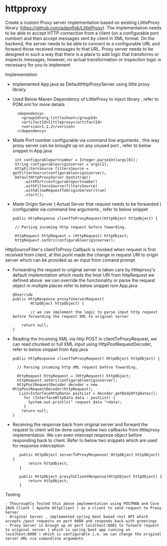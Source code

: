 # httpproxy

Create a custom Proxy server implementation based on existing LittleProxy library (https://github.com/adamfisk/LittleProxy). The implementation needs to be able to accept HTTP connection from a client (on a configurable port number) and then accept messages sent by client in XML format. On the backend, the server needs to be able to connect to a configurable URL and forward those received messages to that URL. Proxy server needs to be designed in such a way that there is a place to add logic that transforms or inspects messages, however, no actual transformation or inspection logic is necessary for you to implement

Implementation 

- Implemented App.java as DefaultHttpProxyServer using little proxy library.
- Used Below Maven Dependency of LittleProxy to inject library , refer to POM.xml for more details 
       
        <dependency>
          <groupId>org.littleshoot</groupId>
          <artifactId>littleproxy</artifactId>
          <version>1.1.2</version>
        </dependency>
 - Made Port number configurable via command line arguments , this way proxy server can be brought up on any unused port , refer to below snippet in App.java
        
        int configurableportnumber = Integer.parseInt(args[0]);
        String configurableoriginserver = args[1];
        HttpFiltersSource filtersSource = getFilterSource(configurableoriginserver);
        DefaultHttpProxyServer.bootstrap()
            .withPort(configurableportnumber)
            .withFiltersSource(filtersSource)
            .withAllowRequestToOriginServer(true)
            .start();
 - Made Origin Server ( Actual Server that request needs to be forwarded ) configurable via command line arguments , refer to below snippet
              
       public HttpResponse clientToProxyRequest(HttpObject httpObject) {

        // Parsing incoming http request before fowarding.

        HttpRequest httpRequest = (HttpRequest) httpObject;
        httpRequest.setUri(configurableoriginserver);   
  
  HttpSourceFilter's clientToProxy Callback is invoked when request is first received from client, at this point made the change in request URI to origin server which can be provided as an input from comand prompt
  
  - Forwarding the request to original server is taken care by littleproxy's default implemntation which reads the host URI from httpRequest we defined above. we can override the functionality or parse the request object in multiple places refer to below snippet rom App.java
  
        @Override
        public HttpResponse proxyToServerRequest(
                HttpObject httpObject) {
                
                // we can implement the logic to parse input http request before forwarding the request XML to original server
                
            return null;
        }
  
  - Reading the Incoming XML via http POST in clientToProxyRequest, we can read chunked or full XML input using HttpPostRequestDecoder, refer to below snippet from App.java
  
        public HttpResponse clientToProxyRequest( HttpObject httpObject) {
                    	
          // Parsing incoming http XML request before fowarding.

          HttpRequest httpRequest = (HttpRequest) httpObject;
          httpRequest.setUri(configurableoriginserver);                   	
          HttpPostRequestDecoder decoder = new HttpPostRequestDecoder(httpRequest);                    	
           List<InterfaceHttpData> postList = decoder.getBodyHttpDatas();
             for (InterfaceHttpData data : postList) {
               System.out.println(" request data "+data);
             }
            return null;
        }
 
 - Receiving the response back from original server and forward the request to client will be done using below two callbacks from littleproxy implementation. We can even intercept response object before responding back to client. Refer to below two snippets which are used for response interception
 
          public HttpObject serverToProxyResponse( HttpObject httpObject) {
              return httpObject;
          }

          public HttpObject proxyToClientResponse(HttpObject httpObject) {
              return httpObject;
          }
        
Testing 

    - Thouroughly Tested this above implementation using POSTMAN and Core JAVA Client ( Apache HttpClient ) as a client to send request to Proxy Server 
    - Original Server , implemented spring boot based rest API which accepts /post requests on port 8080 and responds back with greetings 
    - Proxy Server is brough up on port localhost:8081 to forward request to original server ( which is spring boot app running on localhost:8080 ) which is configurable i.e. we can change the original server URL via comandline arguments 






